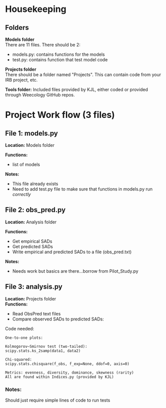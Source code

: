# Housekeeping
## Folders 
**Models folder**  
There are 11 files. There should be 2: 

* models.py: contains functions for the models
* test.py: contains function that test model code

**Projects folder**  
There should be a folder named "Projects". This can contain code from your IRB project, etc.

**Tools folder:** 
Included files provided by KJL, either coded or provided through Weecology GitHub repos.

# Project Work flow (3 files)
## File 1: models.py

**Location:** Models folder  

**Functions:**  
* list of models

**Notes:**  
* This file already exists
* Need to add test.py file to make sure that functions in models.py run *correctly*


## File 2: obs_pred.py
**Location:** Analysis folder  

**Functions:**  

* Get empirical SADs
* Get predicted SADs
* Write empirical and predicted SADs to a file (obs_pred.txt)

**Notes:**  

* Needs work but basics are there...borrow from Pilot_Study.py


## File 3: analysis.py
**Location:** Projects folder  
**Functions:**

* Read ObsPred text files   
* Compare observed SADs to predicted SADs:

Code needed:

	One-to-one plots: 
	
	Kolmogorov–Smirnov test (two-tailed):  
	scipy.stats.ks_2samp(data1, data2)
	
	Chi-squared:  
	scipy.stats.chisquare(f_obs, f_exp=None, ddof=0, axis=0)
	
	Metrics: evenness, diversity, dominance, skewness (rarity)
	All are found within Indices.py (provided by KJL)
	
### Notes: 
Should just require simple lines of code to run tests